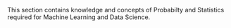 This section contains knowledge and concepts of Probabilty and Statistics required for Machine Learning and Data Science.
